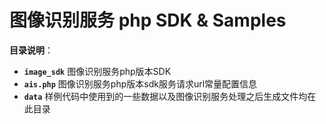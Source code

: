 # 图像识别服务 php SDK & Samples

**目录说明**：
+ **`image_sdk`** 图像识别服务php版本SDK
+ **`ais.php`** 图像识别服务php版本sdk服务请求url常量配置信息
+ **`data`** 样例代码中使用到的一些数据以及图像识别服务处理之后生成文件均在此目录

